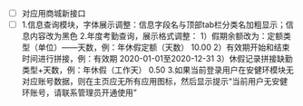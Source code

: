 - [ ] 对应用商城新接口
- [ ] 1.信息查询模块，字体展示调整：信息字段名与顶部tab栏分类名加粗显示；信息内容改为黑色
  2.年度考勤查询，展示格式调整：
  1）假期余额改为：定额类型（单位）——天数，例：年休假定额（天数）  10.00
  2）有效期开始和结束时间进行拼接，例：有效期   2020-01-01至2020-12-31
  3）休假记录拼接缺勤类型+天数，例：年休假（工作天）  0.50
  3.如果当前登录用户在安健环模块无对应账号数据，则在主页应无所有应用图标，然后显示提示“当前用户无安健环账号，请联系管理员开通使用”